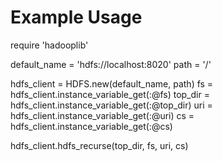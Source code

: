 


Example Usage
=============
require 'hadooplib'

default_name = 'hdfs://localhost:8020'
path = '/'

<!-- hdfs_client = HDFS.new
fs, top_dir, uri, cs = hdfs_client.setup_environment(default_name, path) -->

hdfs_client = HDFS.new(default_name, path)
fs = hdfs_client.instance_variable_get(:@fs)
top_dir = hdfs_client.instance_variable_get(:@top_dir)
uri = hdfs_client.instance_variable_get(:@uri)
cs = hdfs_client.instance_variable_get(:@cs)

hdfs_client.hdfs_recurse(top_dir, fs, uri, cs)

